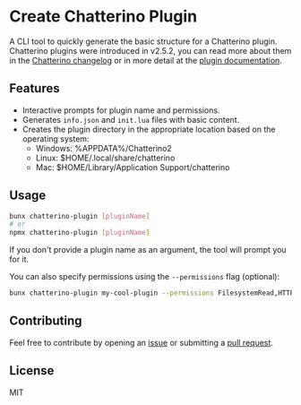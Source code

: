 # Create Chatterino Plugin

A CLI tool to quickly generate the basic structure for a Chatterino plugin. Chatterino plugins were introduced in v2.5.2, you can read more about them in the [Chatterino changelog](https://chatterino.com/changelog#2.5.2-plugins) or in more detail at the [plugin documentation](https://github.com/Chatterino/chatterino2/blob/master/docs/wip-plugins.md).

## Features

* Interactive prompts for plugin name and permissions.
* Generates `info.json` and `init.lua` files with basic content.
* Creates the plugin directory in the appropriate location based on the operating system:
  * Windows: %APPDATA%/Chatterino2
  * Linux: $HOME/.local/share/chatterino
  * Mac: $HOME/Library/Application Support/chatterino

## Usage

```sh
bunx chatterino-plugin [pluginName]
# or
npmx chatterino-plugin [pluginName]
```

If you don't provide a plugin name as an argument, the tool will prompt you for it.

You can also specify permissions using the `--permissions` flag (optional):

```sh
bunx chatterino-plugin my-cool-plugin --permissions FilesystemRead,HTTP
```

## Contributing

Feel free to contribute by opening an [issue](https://github.com/jccdev45/create-chatterino-plugin/issues/new) or submitting a [pull request](https://github.com/jccdev45/create-chatterino-plugin/compare).

## License

MIT
